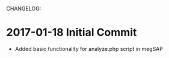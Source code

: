 CHANGELOG:


2017-01-18 Initial Commit
=========================

* Added basic functionality for analyze.php script in megSAP
